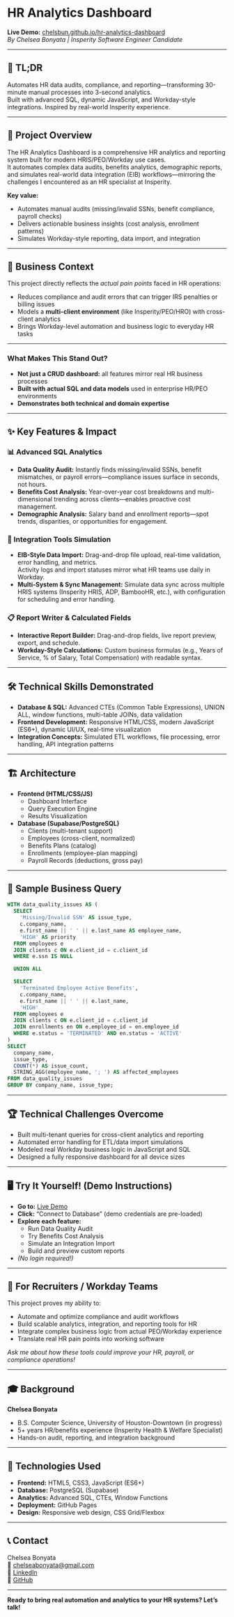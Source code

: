 # HR Analytics Dashboard

**Live Demo:** [chelsbun.github.io/hr-analytics-dashboard](https://chelsbun.github.io/hr-analytics-dashboard)  
*By Chelsea Bonyata | Insperity Software Engineer Candidate*

---

## 🚀 TL;DR

Automates HR data audits, compliance, and reporting—transforming 30-minute manual processes into 3-second analytics.  
Built with advanced SQL, dynamic JavaScript, and Workday-style integrations. Inspired by real-world Insperity experience.

---

## 🎯 Project Overview

The HR Analytics Dashboard is a comprehensive HR analytics and reporting system built for modern HRIS/PEO/Workday use cases.  
It automates complex data audits, benefits analytics, demographic reports, and simulates real-world data integration (EIB) workflows—mirroring the challenges I encountered as an HR specialist at Insperity.

**Key value:**
- Automates manual audits (missing/invalid SSNs, benefit compliance, payroll checks)
- Delivers actionable business insights (cost analysis, enrollment patterns)
- Simulates Workday-style reporting, data import, and integration

---

## 💼 Business Context

This project directly reflects the *actual pain points* faced in HR operations:

- Reduces compliance and audit errors that can trigger IRS penalties or billing issues
- Models a **multi-client environment** (like Insperity/PEO/HRO) with cross-client analytics
- Brings Workday-level automation and business logic to everyday HR tasks

---

### What Makes This Stand Out?

- **Not just a CRUD dashboard:** all features mirror real HR business processes  
- **Built with actual SQL and data models** used in enterprise HR/PEO environments  
- **Demonstrates both technical and domain expertise**

---

## ✨ Key Features & Impact

### 📊 Advanced SQL Analytics

- **Data Quality Audit:** Instantly finds missing/invalid SSNs, benefit mismatches, or payroll errors—compliance issues surface in seconds, not hours.
- **Benefits Cost Analysis:** Year-over-year cost breakdowns and multi-dimensional trending across clients—enables proactive cost management.
- **Demographic Analysis:** Salary band and enrollment reports—spot trends, disparities, or opportunities for engagement.

### 🔌 Integration Tools Simulation

- **EIB-Style Data Import:** Drag-and-drop file upload, real-time validation, error handling, and metrics.  
  Activity logs and import statuses mirror what HR teams use daily in Workday.
- **Multi-System & Sync Management:** Simulate data sync across multiple HRIS systems (Insperity HRIS, ADP, BambooHR, etc.), with configuration for scheduling and error handling.

### 📋 Report Writer & Calculated Fields

- **Interactive Report Builder:** Drag-and-drop fields, live report preview, export, and schedule.
- **Workday-Style Calculations:** Custom business formulas (e.g., Years of Service, % of Salary, Total Compensation) with readable syntax.

---

## 🛠️ Technical Skills Demonstrated

- **Database & SQL:** Advanced CTEs (Common Table Expressions), UNION ALL, window functions, multi-table JOINs, data validation
- **Frontend Development:** Responsive HTML/CSS, modern JavaScript (ES6+), dynamic UI/UX, real-time visualization
- **Integration Concepts:** Simulated ETL workflows, file processing, error handling, API integration patterns

---

## 🏗️ Architecture

- **Frontend (HTML/CSS/JS)**
  - Dashboard Interface
  - Query Execution Engine
  - Results Visualization
- **Database (Supabase/PostgreSQL)**
  - Clients (multi-tenant support)
  - Employees (cross-client, normalized)
  - Benefits Plans (catalog)
  - Enrollments (employee-plan mapping)
  - Payroll Records (deductions, gross pay)

---

## 📝 Sample Business Query

```sql
WITH data_quality_issues AS (
  SELECT 
    'Missing/Invalid SSN' AS issue_type,
    c.company_name,
    e.first_name || ' ' || e.last_name AS employee_name,
    'HIGH' AS priority
  FROM employees e
  JOIN clients c ON e.client_id = c.client_id
  WHERE e.ssn IS NULL

  UNION ALL

  SELECT 
    'Terminated Employee Active Benefits',
    c.company_name,
    e.first_name || ' ' || e.last_name,
    'HIGH'
  FROM employees e
  JOIN clients c ON e.client_id = c.client_id
  JOIN enrollments en ON e.employee_id = en.employee_id
  WHERE e.status = 'TERMINATED' AND en.status = 'ACTIVE'
)
SELECT 
  company_name,
  issue_type,
  COUNT(*) AS issue_count,
  STRING_AGG(employee_name, '; ') AS affected_employees
FROM data_quality_issues
GROUP BY company_name, issue_type;
```

---

## 🏆 Technical Challenges Overcome

- Built multi-tenant queries for cross-client analytics and reporting
- Automated error handling for ETL/data import simulations
- Modeled real Workday business logic in JavaScript and SQL
- Designed a fully responsive dashboard for all device sizes

---

## 🖥️ Try It Yourself! (Demo Instructions)

- **Go to:** [Live Demo](https://chelsbun.github.io/hr-analytics-dashboard)
- **Click:** “Connect to Database” (demo credentials are pre-loaded)
- **Explore each feature:**
  - Run Data Quality Audit
  - Try Benefits Cost Analysis
  - Simulate an Integration Import
  - Build and preview custom reports
- *(No login required!)*

---

## 👤 For Recruiters / Workday Teams

This project proves my ability to:
- Automate and optimize compliance and audit workflows
- Build scalable analytics, integration, and reporting tools for HR
- Integrate complex business logic from actual PEO/Workday experience
- Translate real HR pain points into working software

*Ask me about how these tools could improve your HR, payroll, or compliance operations!*

---

## 🎓 Background

**Chelsea Bonyata**  
- B.S. Computer Science, University of Houston-Downtown (in progress)  
- 5+ years HR/benefits experience (Insperity Health & Welfare Specialist)  
- Hands-on audit, reporting, and integration background

---

## 🔧 Technologies Used

- **Frontend:** HTML5, CSS3, JavaScript (ES6+)
- **Database:** PostgreSQL (Supabase)
- **Analytics:** Advanced SQL, CTEs, Window Functions
- **Deployment:** GitHub Pages
- **Design:** Responsive web design, CSS Grid/Flexbox

---

## 📞 Contact

Chelsea Bonyata  
📧 [chelseabonyata@gmail.com](mailto:chelseabonyata@gmail.com)  
💼 [LinkedIn](https://www.linkedin.com/in/chelsea-bonyata-477236152/)  
🐙 [GitHub](https://github.com/chelsbun)

---

**Ready to bring real automation and analytics to your HR systems? Let’s talk!**

